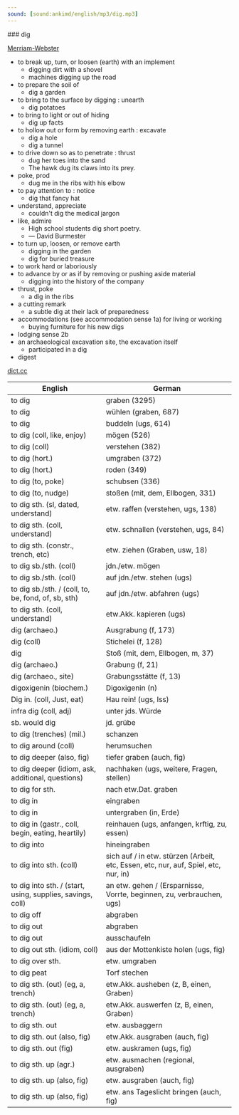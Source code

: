 ```yaml
---
sound: [sound:ankimd/english/mp3/dig.mp3]
---
```


\### dig

[Merriam-Webster](https://www.merriam-webster.com/dictionary/dig)

- to break up, turn, or loosen (earth) with an implement
    - digging dirt with a shovel
    - machines digging up the road
- to prepare the soil of
    - dig a garden
- to bring to the surface by digging : unearth
    - dig potatoes
- to bring to light or out of hiding
    - dig up facts
- to hollow out or form by removing earth : excavate
    - dig a hole
    - dig a tunnel
- to drive down so as to penetrate : thrust
    - dug her toes into the sand
    - The hawk dug its claws into its prey.
- poke, prod
    - dug me in the ribs with his elbow
- to pay attention to : notice
    - dig that fancy hat
- understand, appreciate
    - couldn't dig the medical jargon
- like, admire
    - High school students dig short poetry.
    - — David Burmester
- to turn up, loosen, or remove earth
    - digging in the garden
    - dig for buried treasure
- to work hard or laboriously
- to advance by or as if by removing or pushing aside material
    - digging into the history of the company
- thrust, poke
    - a dig in the ribs
- a cutting remark
    - a subtle dig at their lack of preparedness
- accommodations (see accommodation sense 1a) for living or working
    - buying furniture for his new digs
- lodging sense 2b
- an archaeological excavation site, the excavation itself
    - participated in a dig
- digest

[dict.cc](https://www.dict.cc/dig)

| English        | German       |
| -------------- | ------------ |
| to dig | graben (3295) |
| to dig | wühlen (graben, 687) |
| to dig | buddeln (ugs, 614) |
| to dig (coll, like, enjoy) | mögen (526) |
| to dig (coll) | verstehen (382) |
| to dig (hort.) | umgraben (372) |
| to dig (hort.) | roden (349) |
| to dig (to, poke) | schubsen (336) |
| to dig (to, nudge) | stoßen (mit, dem, Ellbogen, 331) |
| to dig sth. (sl, dated, understand) | etw. raffen (verstehen, ugs, 138) |
| to dig sth. (coll, understand) | etw. schnallen (verstehen, ugs, 84) |
| to dig sth. (constr., trench, etc) | etw. ziehen (Graben, usw, 18) |
| to dig sb./sth. (coll) | jdn./etw. mögen |
| to dig sb./sth. (coll) | auf jdn./etw. stehen (ugs) |
| to dig sb./sth. / (coll, to, be, fond, of, sb, sth) | auf jdn./etw. abfahren (ugs) |
| to dig sth. (coll, understand) | etw.Akk. kapieren (ugs) |
| dig (archaeo.) | Ausgrabung (f, 173) |
| dig (coll) | Stichelei (f, 128) |
| dig | Stoß (mit, dem, Ellbogen, m, 37) |
| dig (archaeo.) | Grabung (f, 21) |
| dig (archaeo., site) | Grabungsstätte (f, 13) |
| digoxigenin <DIG> (biochem.) | Digoxigenin <DIG> (n) |
| Dig in. (coll, Just, eat) | Hau rein! (ugs, Iss) |
| infra dig (coll, adj) | unter jds. Würde |
| sb. would dig | jd. grübe |
| to dig (trenches) (mil.) | schanzen |
| to dig around (coll) | herumsuchen |
| to dig deeper (also, fig) | tiefer graben (auch, fig) |
| to dig deeper (idiom, ask, additional, questions) | nachhaken (ugs, weitere, Fragen, stellen) |
| to dig for sth. | nach etw.Dat. graben |
| to dig in | eingraben |
| to dig in | untergraben (in, Erde) |
| to dig in (gastr., coll, begin, eating, heartily) | reinhauen (ugs, anfangen, krftig, zu, essen) |
| to dig into | hineingraben |
| to dig into sth. (coll) | sich auf / in etw. stürzen (Arbeit, etc, Essen, etc, nur, auf, Spiel, etc, nur, in) |
| to dig into sth. / (start, using, supplies, savings, coll) | an etw. gehen / (Ersparnisse, Vorrte, beginnen, zu, verbrauchen, ugs) |
| to dig off | abgraben |
| to dig out | abgraben |
| to dig out | ausschaufeln |
| to dig out sth. (idiom, coll) | aus der Mottenkiste holen (ugs, fig) |
| to dig over sth. | etw. umgraben |
| to dig peat | Torf stechen |
| to dig sth. (out) (eg, a, trench) | etw.Akk. ausheben (z, B, einen, Graben) |
| to dig sth. (out) (eg, a, trench) | etw.Akk. auswerfen (z, B, einen, Graben) |
| to dig sth. out | etw. ausbaggern |
| to dig sth. out (also, fig) | etw.Akk. ausgraben (auch, fig) |
| to dig sth. out (fig) | etw. auskramen (ugs, fig) |
| to dig sth. up (agr.) | etw. ausmachen (regional, ausgraben) |
| to dig sth. up (also, fig) | etw. ausgraben (auch, fig) |
| to dig sth. up (also, fig) | etw. ans Tageslicht bringen (auch, fig) |
